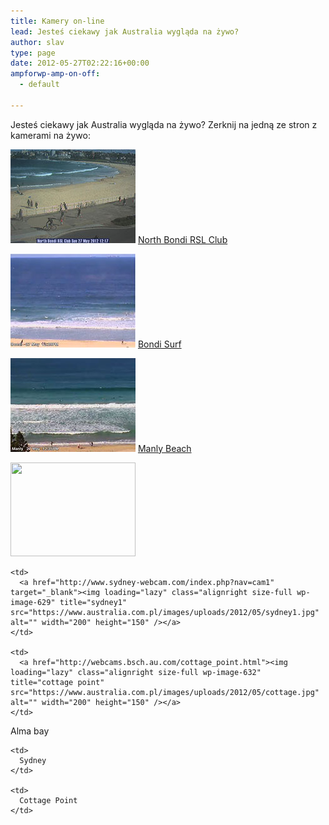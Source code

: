 ```yaml
---
title: Kamery on-line
lead: Jesteś ciekawy jak Australia wygląda na żywo?
author: slav
type: page
date: 2012-05-27T02:22:16+00:00
ampforwp-amp-on-off:
  - default

---
```

Jesteś ciekawy jak Australia wygląda na żywo? Zerknij na jedną ze stron z kamerami na żywo:

![](images/uploads/2012/05/bondi2.jpg)
[North Bondi RSL Club](http://northbondirsl.com.au/beach-cam/)

![](/images/uploads/2012/05/bondi1.jpg)
[Bondi Surf](http://www.swellnet.com.au/surfcams/bondi?)

![](/images/uploads/2012/05/manly.jpg)
[Manly Beach](http://www.swellnet.com.au/surfcams/manly)

  
  <tr>
    <td>
      <a href="http://www.coastalwatch.com/camera/cameras_large.aspx?cam=130&state=QLD&camName=Alma%20Bay" target="_blank"><img loading="lazy" class="alignright size-full wp-image-627" title="alma-bay" src="https://www.australia.com.pl/images/uploads/2012/05/alma-bay.jpg" alt="" width="200" height="150" /></a>
    </td>
    
    <td>
      <a href="http://www.sydney-webcam.com/index.php?nav=cam1" target="_blank"><img loading="lazy" class="alignright size-full wp-image-629" title="sydney1" src="https://www.australia.com.pl/images/uploads/2012/05/sydney1.jpg" alt="" width="200" height="150" /></a>
    </td>
    
    <td>
      <a href="http://webcams.bsch.au.com/cottage_point.html"><img loading="lazy" class="alignright size-full wp-image-632" title="cottage point" src="https://www.australia.com.pl/images/uploads/2012/05/cottage.jpg" alt="" width="200" height="150" /></a>
    </td>
  </tr>
  
  <tr>
    <td>
      Alma bay
    </td>
    
    <td>
      Sydney
    </td>
    
    <td>
      Cottage Point
    </td>
  </tr>
</table>